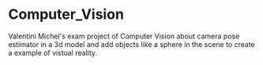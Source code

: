 # Computer_Vision
Valentini Michel's exam project of Computer Vision about camera pose estimator in a 3d model and add objects like a sphere in the scene to create a example of vistual reality. 



